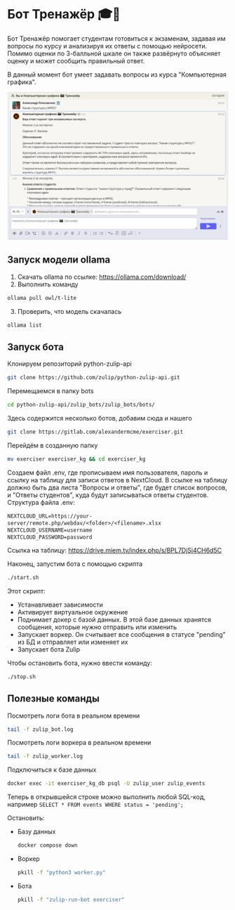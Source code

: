 # Бот Тренажёр 🎓🤖
Бот Тренажёр помогает студентам готовиться к экзаменам, задавая им вопросы по курсу и анализируя их ответы с помощью
нейросети. Помимо оценки по 3-балльной шкале он также развёрнуто объясняет оценку и может сообщить правильный ответ.

В данный момент бот умеет задавать вопросы из курса "Компьютерная графика".

![Examinator bot hero image](https://github.com/alexanderplesovskikh/examinator_bot/blob/main/exerciser.png)

## Запуск модели ollama

1. Скачать ollama по ссылке: https://ollama.com/download/
2. Выполнить команду

```bash
ollama pull owl/t-lite
```

3. Проверить, что модель скачалась

```bash
ollama list
```

## Запуск бота

Клонируем репозиторий python-zulip-api

```bash
git clone https://github.com/zulip/python-zulip-api.git
```

Перемещаемся в папку bots

```bash
cd python-zulip-api/zulip_bots/zulip_bots/bots/
```

Здесь содержится несколько ботов, добавим сюда и нашего

```bash
git clone https://gitlab.com/alexandermcme/exerciser.git
```

Перейдём в созданную папку

```bash
mv exerciser exerciser_kg && cd exerciser_kg
```

Создаем файл .env, где прописываем имя пользователя, пароль и ссылку на таблицу для записи ответов в NextCloud. В ссылке на таблицу должно быть два листа "Вопросы и ответы", где будет список вопросов, и "Ответы студентов", куда будут записываться ответы студентов. Структура файла .env:

```
NEXTCLOUD_URL=https://your-server/remote.php/webdav/<folder>/<filename>.xlsx
NEXTCLOUD_USERNAME=username
NEXTCLOUD_PASSWORD=password
```

Ссылка на таблицу: https://drive.miem.tv/index.php/s/BPL7DjSj4CH6d5C

Наконец, запустим бота с помощью скрипта

```bash
./start.sh
```

Этот скрипт:

- Устанавливает зависимости
- Активирует виртуальное окружение
- Поднимает докер с базой данных. В этой базе данных хранятся сообщения, которые нужно отправить или изменить
- Запускает воркер. Он считывает все сообщения в статусе "pending" из БД и отправляет или изменяет их
- Запускает бота Zulip

Чтобы остановить бота, нужно ввести команду:
```bash
./stop.sh
```

## Полезные команды

Посмотреть логи бота в реальном времени
```bash
tail -f zulip_bot.log
```

Посмотреть логи воркера в реальном времени

```bash
tail -f zulip_worker.log
```

Подключиться к базе данных
```bash
docker exec -it exerciser_kg_db psql -U zulip_user zulip_events
```
Теперь в открывшейся строке можно выполнить любой SQL-код, например ```SELECT * FROM events WHERE status = 'pending';```

Остановить:

- Базу данных
    ```bash
    docker compose down
    ```
- Воркер
    ```bash
    pkill -f "python3 worker.py"
    ```
- Бота
    ```bash
    pkill -f "zulip-run-bot exerciser"
    ```
